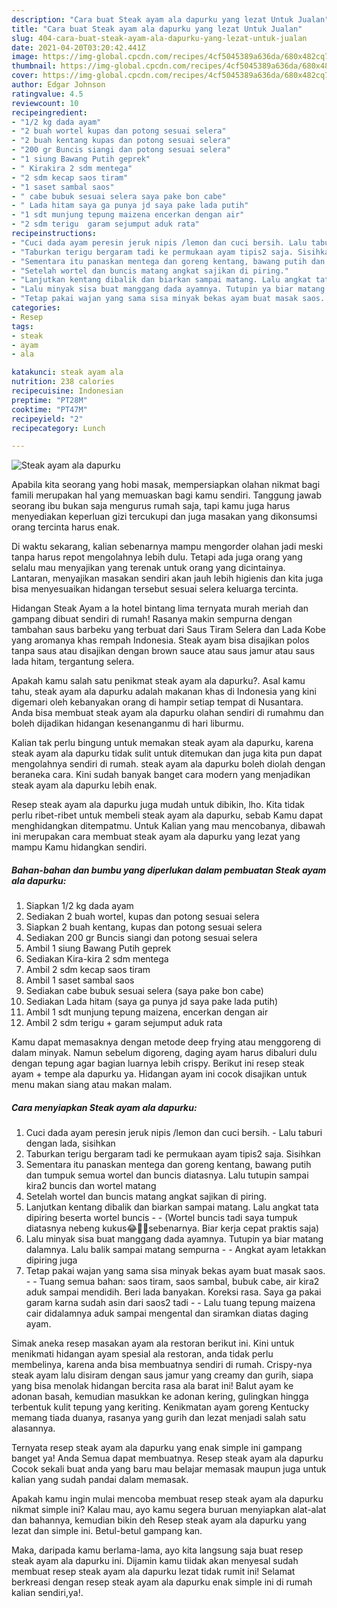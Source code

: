 ```yaml
---
description: "Cara buat Steak ayam ala dapurku yang lezat Untuk Jualan"
title: "Cara buat Steak ayam ala dapurku yang lezat Untuk Jualan"
slug: 404-cara-buat-steak-ayam-ala-dapurku-yang-lezat-untuk-jualan
date: 2021-04-20T03:20:42.441Z
image: https://img-global.cpcdn.com/recipes/4cf5045389a636da/680x482cq70/steak-ayam-ala-dapurku-foto-resep-utama.jpg
thumbnail: https://img-global.cpcdn.com/recipes/4cf5045389a636da/680x482cq70/steak-ayam-ala-dapurku-foto-resep-utama.jpg
cover: https://img-global.cpcdn.com/recipes/4cf5045389a636da/680x482cq70/steak-ayam-ala-dapurku-foto-resep-utama.jpg
author: Edgar Johnson
ratingvalue: 4.5
reviewcount: 10
recipeingredient:
- "1/2 kg dada ayam"
- "2 buah wortel kupas dan potong sesuai selera"
- "2 buah kentang kupas dan potong sesuai selera"
- "200 gr Buncis siangi dan potong sesuai selera"
- "1 siung Bawang Putih geprek"
- " Kirakira 2 sdm mentega"
- "2 sdm kecap saos tiram"
- "1 saset sambal saos"
- " cabe bubuk sesuai selera saya pake bon cabe"
- " Lada hitam saya ga punya jd saya pake lada putih"
- "1 sdt munjung tepung maizena encerkan dengan air"
- "2 sdm terigu  garam sejumput aduk rata"
recipeinstructions:
- "Cuci dada ayam peresin jeruk nipis /lemon dan cuci bersih. Lalu taburi dengan lada, sisihkan"
- "Taburkan terigu bergaram tadi ke permukaan ayam tipis2 saja. Sisihkan"
- "Sementara itu panaskan mentega dan goreng kentang, bawang putih dan tumpuk semua wortel dan buncis diatasnya. Lalu tutupin sampai kira2 buncis dan wortel matang"
- "Setelah wortel dan buncis matang angkat sajikan di piring."
- "Lanjutkan kentang dibalik dan biarkan sampai matang. Lalu angkat tata dipiring beserta wortel buncis  (Wortel buncis tadi saya tumpuk diatasnya nebeng kukus😂🤦‍♂️sebenarnya. Biar kerja cepat praktis saja)"
- "Lalu minyak sisa buat manggang dada ayamnya. Tutupin ya biar matang dalamnya. Lalu balik sampai matang sempurna  Angkat ayam letakkan dipiring juga"
- "Tetap pakai wajan yang sama sisa minyak bekas ayam buat masak saos.  Tuang semua bahan: saos tiram, saos sambal, bubuk cabe, air kira2 aduk sampai mendidih. Beri lada banyakan. Koreksi rasa. Saya ga pakai garam karna sudah asin dari saos2 tadi  Lalu tuang tepung maizena cair didalamnya aduk sampai mengental dan siramkan diatas daging ayam."
categories:
- Resep
tags:
- steak
- ayam
- ala

katakunci: steak ayam ala 
nutrition: 238 calories
recipecuisine: Indonesian
preptime: "PT28M"
cooktime: "PT47M"
recipeyield: "2"
recipecategory: Lunch

---
```



![Steak ayam ala dapurku](https://img-global.cpcdn.com/recipes/4cf5045389a636da/680x482cq70/steak-ayam-ala-dapurku-foto-resep-utama.jpg)

Apabila kita seorang yang hobi masak, mempersiapkan olahan nikmat bagi famili merupakan hal yang memuaskan bagi kamu sendiri. Tanggung jawab seorang ibu bukan saja mengurus rumah saja, tapi kamu juga harus menyediakan keperluan gizi tercukupi dan juga masakan yang dikonsumsi orang tercinta harus enak.

Di waktu  sekarang, kalian sebenarnya mampu mengorder olahan jadi meski tanpa harus repot mengolahnya lebih dulu. Tetapi ada juga orang yang selalu mau menyajikan yang terenak untuk orang yang dicintainya. Lantaran, menyajikan masakan sendiri akan jauh lebih higienis dan kita juga bisa menyesuaikan hidangan tersebut sesuai selera keluarga tercinta. 

Hidangan Steak Ayam a la hotel bintang lima ternyata murah meriah dan gampang dibuat sendiri di rumah! Rasanya makin sempurna dengan tambahan saus barbeku yang terbuat dari Saus Tiram Selera dan Lada Kobe yang aromanya khas rempah Indonesia. Steak ayam bisa disajikan polos tanpa saus atau disajikan dengan brown sauce atau saus jamur atau saus lada hitam, tergantung selera.

Apakah kamu salah satu penikmat steak ayam ala dapurku?. Asal kamu tahu, steak ayam ala dapurku adalah makanan khas di Indonesia yang kini digemari oleh kebanyakan orang di hampir setiap tempat di Nusantara. Anda bisa membuat steak ayam ala dapurku olahan sendiri di rumahmu dan boleh dijadikan hidangan kesenanganmu di hari liburmu.

Kalian tak perlu bingung untuk memakan steak ayam ala dapurku, karena steak ayam ala dapurku tidak sulit untuk ditemukan dan juga kita pun dapat mengolahnya sendiri di rumah. steak ayam ala dapurku boleh diolah dengan beraneka cara. Kini sudah banyak banget cara modern yang menjadikan steak ayam ala dapurku lebih enak.

Resep steak ayam ala dapurku juga mudah untuk dibikin, lho. Kita tidak perlu ribet-ribet untuk membeli steak ayam ala dapurku, sebab Kamu dapat menghidangkan ditempatmu. Untuk Kalian yang mau mencobanya, dibawah ini merupakan cara membuat steak ayam ala dapurku yang lezat yang mampu Kamu hidangkan sendiri.

<!--inarticleads1-->

##### Bahan-bahan dan bumbu yang diperlukan dalam pembuatan Steak ayam ala dapurku:

1. Siapkan 1/2 kg dada ayam
1. Sediakan 2 buah wortel, kupas dan potong sesuai selera
1. Siapkan 2 buah kentang, kupas dan potong sesuai selera
1. Sediakan 200 gr Buncis siangi dan potong sesuai selera
1. Ambil 1 siung Bawang Putih geprek
1. Sediakan  Kira-kira 2 sdm mentega
1. Ambil 2 sdm kecap saos tiram
1. Ambil 1 saset sambal saos
1. Sediakan  cabe bubuk sesuai selera (saya pake bon cabe)
1. Sediakan  Lada hitam (saya ga punya jd saya pake lada putih)
1. Ambil 1 sdt munjung tepung maizena, encerkan dengan air
1. Ambil 2 sdm terigu + garam sejumput aduk rata


Kamu dapat memasaknya dengan metode deep frying atau menggoreng di dalam minyak. Namun sebelum digoreng, daging ayam harus dibaluri dulu dengan tepung agar bagian luarnya lebih crispy. Berikut ini resep steak ayam + tempe ala dapurku ya. Hidangan ayam ini cocok disajikan untuk menu makan siang atau makan malam. 

<!--inarticleads2-->

##### Cara menyiapkan Steak ayam ala dapurku:

1. Cuci dada ayam peresin jeruk nipis /lemon dan cuci bersih. - Lalu taburi dengan lada, sisihkan
1. Taburkan terigu bergaram tadi ke permukaan ayam tipis2 saja. Sisihkan
1. Sementara itu panaskan mentega dan goreng kentang, bawang putih dan tumpuk semua wortel dan buncis diatasnya. Lalu tutupin sampai kira2 buncis dan wortel matang
1. Setelah wortel dan buncis matang angkat sajikan di piring.
1. Lanjutkan kentang dibalik dan biarkan sampai matang. Lalu angkat tata dipiring beserta wortel buncis -  - (Wortel buncis tadi saya tumpuk diatasnya nebeng kukus😂🤦‍♂️sebenarnya. Biar kerja cepat praktis saja)
1. Lalu minyak sisa buat manggang dada ayamnya. Tutupin ya biar matang dalamnya. Lalu balik sampai matang sempurna -  - Angkat ayam letakkan dipiring juga
1. Tetap pakai wajan yang sama sisa minyak bekas ayam buat masak saos. -  - Tuang semua bahan: saos tiram, saos sambal, bubuk cabe, air kira2 aduk sampai mendidih. Beri lada banyakan. Koreksi rasa. Saya ga pakai garam karna sudah asin dari saos2 tadi -  - Lalu tuang tepung maizena cair didalamnya aduk sampai mengental dan siramkan diatas daging ayam.


Simak aneka resep masakan ayam ala restoran berikut ini. Kini untuk menikmati hidangan ayam spesial ala restoran, anda tidak perlu membelinya, karena anda bisa membuatnya sendiri di rumah. Crispy-nya steak ayam lalu disiram dengan saus jamur yang creamy dan gurih, siapa yang bisa menolak hidangan bercita rasa ala barat ini! Balut ayam ke adonan basah, kemudian masukkan ke adonan kering, gulingkan hingga terbentuk kulit tepung yang keriting. Kenikmatan ayam goreng Kentucky memang tiada duanya, rasanya yang gurih dan lezat menjadi salah satu alasannya. 

Ternyata resep steak ayam ala dapurku yang enak simple ini gampang banget ya! Anda Semua dapat membuatnya. Resep steak ayam ala dapurku Cocok sekali buat anda yang baru mau belajar memasak maupun juga untuk kalian yang sudah pandai dalam memasak.

Apakah kamu ingin mulai mencoba membuat resep steak ayam ala dapurku nikmat simple ini? Kalau mau, ayo kamu segera buruan menyiapkan alat-alat dan bahannya, kemudian bikin deh Resep steak ayam ala dapurku yang lezat dan simple ini. Betul-betul gampang kan. 

Maka, daripada kamu berlama-lama, ayo kita langsung saja buat resep steak ayam ala dapurku ini. Dijamin kamu tiidak akan menyesal sudah membuat resep steak ayam ala dapurku lezat tidak rumit ini! Selamat berkreasi dengan resep steak ayam ala dapurku enak simple ini di rumah kalian sendiri,ya!.

